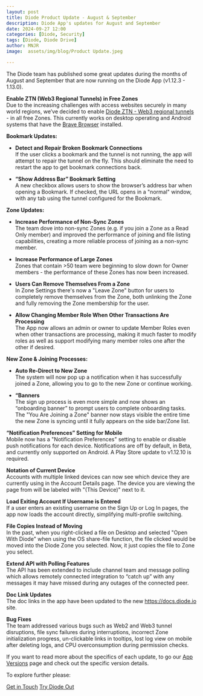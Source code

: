 ```yaml
---
layout: post
title: Diode Product Update - August & September
description: Diode App's updates for August and September
date: 2024-09-27 12:00
categories: [Diode, Security]
tags: [Diode, Diode Drive]
author: MNJR
image: 	assets/img/blog/Product Update.jpeg

---
```


The Diode team has published some great updates during the months of August and September that are now running on the Diode App (v1.12.3 - 1.13.0).

**Enable ZTN (Web3 Regional Tunnels) in Free Zones**
<br>Due to the increasing challenges with access websites securely in many world regions, we’ve decided to enable [Diode ZTN - Web3 regional tunnels](https://app.docs.diode.io/docs/features/regional-tunnels/) - in all free Zones. This currently works on desktop operating and Android systems that have the [Brave Browser](https://app.docs.diode.io/docs/faq/why-does-the-diode-app-use-the-brave-browser-for-some-bookmarks/) installed. 

**Bookmark Updates:**
- **Detect and Repair Broken Bookmark Connections**
<br> If the user clicks a bookmark and the tunnel is not running, the app will attempt to repair the tunnel on the fly. This should eliminate the need to restart the app to get bookmark connections back.

- **“Show Address Bar” Bookmark Setting**
<br> A new checkbox allows users to show the browser’s address bar when opening a Bookmark. If checked, the URL opens in a "normal" window, with any tab using the tunnel configured for the Bookmark.

**Zone Updates:**

- **Increase Performance of Non-Sync Zones** 
<br>The team dove into non-sync Zones (e.g. if you join a Zone as a Read Only member) and improved the performance of joining and file listing capabilities, creating a more reliable process of joining as a non-sync member.

- **Increase Performance of Large Zones**
<br>Zones that contain >50 team were beginning to slow down for Owner members - the performance of these Zones has now been increased.

- **Users Can Remove Themselves From a Zone** 
<br> In Zone Settings there's now a "Leave Zone" button for users to completely remove themselves from the Zone, both unlinking the Zone and fully removing the Zone membership for the user.

- **Allow Changing Member Role When Other Transactions Are Processing** 
<br>The App now allows an admin or owner to update Member Roles even when other transactions are processing, making it much faster to modify roles as well as support modifying many member roles one after the other if desired.

**New Zone & Joining Processes:**
- **Auto Re-Direct to New Zone** 
<br>The system will now pop up a notification when it has successfully joined a Zone, allowing you to go to the new Zone or continue working.

- **“Banners** 
<br> The sign up process is even more simple and now shows an “onboarding banner” to prompt users to complete onboarding tasks. The "You Are Joining a Zone" banner now stays visible the entire time the new Zone is syncing until it fully appears on the side bar/Zone list.

**“Notification Preferences” Setting for Mobile** 
<br> Mobile now has a "Notification Preferences" setting to enable or disable push notifications for each device. Notifications are off by default, in Beta, and currently only supported on Android. A Play Store update to v1.12.10 is required.

**Notation of Current Device**
<br> Accounts with multiple linked devices can now see which device they are currently using in the Account Details page. The device you are viewing the page from will be labeled with "(This Device)" next to it.

**Load Exiting Account If Username is Entered** 
<br>If a user enters an existing username on the Sign Up or Log In pages, the app now loads the account directly, simplifying multi-profile switching.

**File Copies Instead of Moving** 
<br>In the past, when you right-clicked a file on Desktop and selected "Open With Diode" when using the OS share-file function, the file clicked would be moved into the Diode Zone you selected. Now, it just copies the file to Zone you select.

**Extend API with Polling Features** 
<br> The API has been extended to include channel team and message polling which allows remotely connected integration to “catch up” with any messages it may have missed during any outages of the connected peer.

**Doc Link Updates** 
<br> The doc links in the app have been updated to the new https://docs.diode.io site.


**Bug Fixes** 
<br>
The team addressed various bugs such as Web2 and Web3 tunnel disruptions, file sync failures during interruptions, incorrect Zone initialization progress, un-clickable links in tooltips, lost log view on mobile after deleting logs, and CPU overconsumption during permission checks.

If you want to read more about the specifics of each update, to go our [App Versions](https://support.diode.io/category/9gss923s33-diode-app-updates-version) page and check out the specific version details.

To explore further please:
<div class="story__buttons">
  <a href="{{"https://contactdiode.paperform.co"}}" class="btn" target="">Get in Touch</a>
  <a href="#download-app" class="btn popup-open" target="">Try Diode Out</a>
</div>

